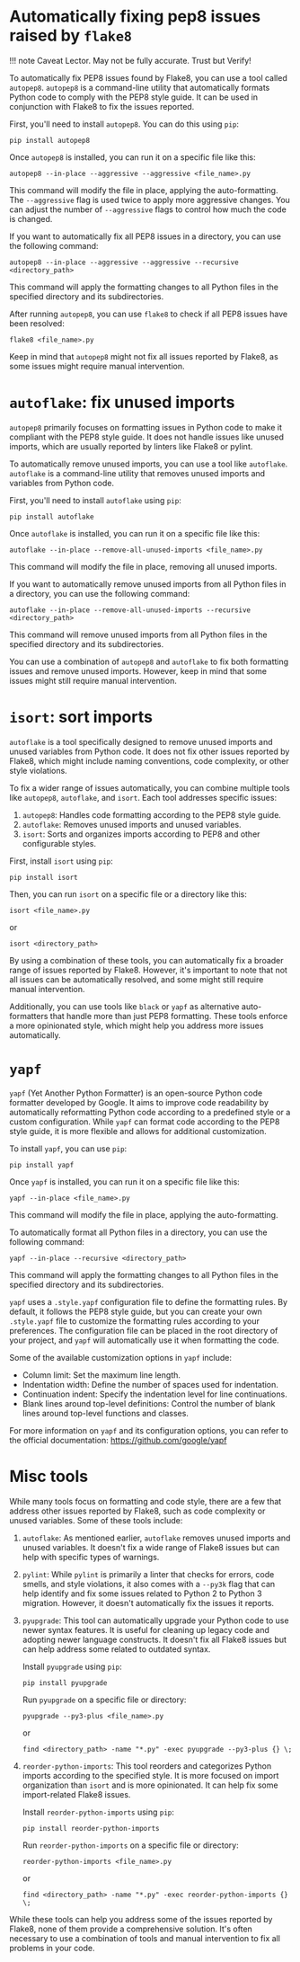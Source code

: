 # Automatically fixing pep8 issues raised by `flake8`


!!! note
   Caveat Lector. May not be fully accurate. Trust but Verify!



To automatically fix PEP8 issues found by Flake8, you can use a tool
called `autopep8`. `autopep8` is a command-line utility that automatically
formats Python code to comply with the PEP8 style guide. It can be used in
conjunction with Flake8 to fix the issues reported.

First, you'll need to install `autopep8`. You can do this using `pip`:

```
pip install autopep8
```

Once `autopep8` is installed, you can run it on a specific file like this:

```
autopep8 --in-place --aggressive --aggressive <file_name>.py
```

This command will modify the file in place, applying the auto-formatting.
The `--aggressive` flag is used twice to apply more aggressive changes. You can
adjust the number of `--aggressive` flags to control how much the code is
changed.

If you want to automatically fix all PEP8 issues in a directory, you can use the
following command:

```
autopep8 --in-place --aggressive --aggressive --recursive <directory_path>
```

This command will apply the formatting changes to all Python files in the
specified directory and its subdirectories.

After running `autopep8`, you can use `flake8` to check if all PEP8 issues have
been resolved:

```
flake8 <file_name>.py
```

Keep in mind that `autopep8` might not fix all issues reported by Flake8, as
some issues might require manual intervention.

# `autoflake`: fix unused imports

`autopep8` primarily focuses on formatting issues in Python code to make it
compliant with the PEP8 style guide. It does not handle issues like unused
imports, which are usually reported by linters like Flake8 or pylint.

To automatically remove unused imports, you can use a tool
like `autoflake`. `autoflake` is a command-line utility that removes unused
imports and variables from Python code.

First, you'll need to install `autoflake` using `pip`:

```
pip install autoflake
```

Once `autoflake` is installed, you can run it on a specific file like this:

```
autoflake --in-place --remove-all-unused-imports <file_name>.py
```

This command will modify the file in place, removing all unused imports.

If you want to automatically remove unused imports from all Python files in a
directory, you can use the following command:

```
autoflake --in-place --remove-all-unused-imports --recursive <directory_path>
```

This command will remove unused imports from all Python files in the specified
directory and its subdirectories.

You can use a combination of `autopep8` and `autoflake` to fix both formatting
issues and remove unused imports. However, keep in mind that some issues might
still require manual intervention.

# `isort`: sort imports

`autoflake` is a tool specifically designed to remove unused imports and unused
variables from Python code. It does not fix other issues reported by Flake8,
which might include naming conventions, code complexity, or other style
violations.

To fix a wider range of issues automatically, you can combine multiple tools
like `autopep8`, `autoflake`, and `isort`. Each tool addresses specific issues:

1. `autopep8`: Handles code formatting according to the PEP8 style guide.
2. `autoflake`: Removes unused imports and unused variables.
3. `isort`: Sorts and organizes imports according to PEP8 and other configurable
   styles.

First, install `isort` using `pip`:

```
pip install isort
```

Then, you can run `isort` on a specific file or a directory like this:

```
isort <file_name>.py
```

or

```
isort <directory_path>
```

By using a combination of these tools, you can automatically fix a broader range
of issues reported by Flake8. However, it's important to note that not all
issues can be automatically resolved, and some might still require manual
intervention.

Additionally, you can use tools like `black` or `yapf` as alternative
auto-formatters that handle more than just PEP8 formatting. These tools enforce
a more opinionated style, which might help you address more issues
automatically.

# `yapf`

`yapf` (Yet Another Python Formatter) is an open-source Python code formatter
developed by Google. It aims to improve code readability by automatically
reformatting Python code according to a predefined style or a custom
configuration. While `yapf` can format code according to the PEP8 style guide,
it is more flexible and allows for additional customization.

To install `yapf`, you can use `pip`:

```
pip install yapf
```

Once `yapf` is installed, you can run it on a specific file like this:

```
yapf --in-place <file_name>.py
```

This command will modify the file in place, applying the auto-formatting.

To automatically format all Python files in a directory, you can use the
following command:

```
yapf --in-place --recursive <directory_path>
```

This command will apply the formatting changes to all Python files in the
specified directory and its subdirectories.

`yapf` uses a `.style.yapf` configuration file to define the formatting rules.
By default, it follows the PEP8 style guide, but you can create your
own `.style.yapf` file to customize the formatting rules according to your
preferences. The configuration file can be placed in the root directory of your
project, and `yapf` will automatically use it when formatting the code.

Some of the available customization options in `yapf` include:

- Column limit: Set the maximum line length.
- Indentation width: Define the number of spaces used for indentation.
- Continuation indent: Specify the indentation level for line continuations.
- Blank lines around top-level definitions: Control the number of blank lines
  around top-level functions and classes.

For more information on `yapf` and its configuration options, you can refer to
the official documentation: https://github.com/google/yapf

# Misc tools

While many tools focus on formatting and code style, there are a few that
address other issues reported by Flake8, such as code complexity or unused
variables. Some of these tools include:

1. `autoflake`: As mentioned earlier, `autoflake` removes unused imports and
   unused variables. It doesn't fix a wide range of Flake8 issues but can help
   with specific types of warnings.

2. `pylint`: While `pylint` is primarily a linter that checks for errors, code
   smells, and style violations, it also comes with a `--py3k` flag that can
   help identify and fix some issues related to Python 2 to Python 3 migration.
   However, it doesn't automatically fix the issues it reports.

3. `pyupgrade`: This tool can automatically upgrade your Python code to use
   newer syntax features. It is useful for cleaning up legacy code and adopting
   newer language constructs. It doesn't fix all Flake8 issues but can help
   address some related to outdated syntax.

   Install `pyupgrade` using `pip`:

   ```
   pip install pyupgrade
   ```

   Run `pyupgrade` on a specific file or directory:

   ```
   pyupgrade --py3-plus <file_name>.py
   ```

   or

   ```
   find <directory_path> -name "*.py" -exec pyupgrade --py3-plus {} \;
   ```

4. `reorder-python-imports`: This tool reorders and categorizes Python imports
   according to the specified style. It is more focused on import organization
   than `isort` and is more opinionated. It can help fix some import-related
   Flake8 issues.

   Install `reorder-python-imports` using `pip`:

   ```
   pip install reorder-python-imports
   ```

   Run `reorder-python-imports` on a specific file or directory:

   ```
   reorder-python-imports <file_name>.py
   ```

   or

   ```
   find <directory_path> -name "*.py" -exec reorder-python-imports {} \;
   ```

While these tools can help you address some of the issues reported by Flake8,
none of them provide a comprehensive solution. It's often necessary to use a
combination of tools and manual intervention to fix all problems in your code.
